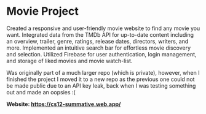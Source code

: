 # Movie Project

Created a responsive and user-friendly movie website to find any movie you want. Integrated data from the TMDb API for up-to-date content including an overview, trailer, genre, ratings, release dates, directors, writers, and more. Implemented an intuitive search bar for effortless movie discovery and selection. Utilized Firebase for user authentication, login management, and storage of liked movies and movie watch-list. 

Was originally part of a much larger repo (which is private), however, when I finished the project I moved it to a new repo as the previous one could not be made public due to an API key leak, back when I was testing something out and made an oopsies :(

**Website: https://cs12-summative.web.app/**
